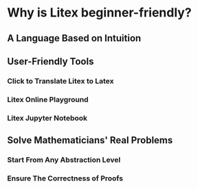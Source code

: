 # Why is Litex beginner-friendly?

## A Language Based on Intuition

## User-Friendly Tools

### Click to Translate Litex to Latex

### Litex Online Playground

### Litex Jupyter Notebook

## Solve Mathematicians' Real Problems

### Start From Any Abstraction Level

### Ensure The Correctness of Proofs
